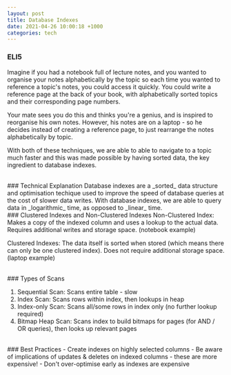 ```yaml
---
layout: post
title: Database Indexes
date: 2021-04-26 10:00:18 +1000
categories: tech
---
```


### ELI5

Imagine if you had a notebook full of lecture notes, and you wanted to organise
your notes alphabetically by the topic so each time you wanted to reference a
topic's notes, you could access it quickly. You could write a reference page at
the back of your book, with alphabetically sorted topics and their corresponding
page numbers.

Your mate sees you do this and thinks you're a genius, and is inspired to
reorganise his own notes. However, his notes are on a laptop - so he decides
instead of creating a reference page, to just rearrange the notes alphabetically
by topic.

With both of these techniques, we are able to able to navigate to a topic much
faster and this was made possible by having sorted data, the key ingredient to
database indexes.

<br/>
### Technical Explanation
Database indexes are a _sorted_ data structure and optimisation techique used to improve the speed of database queries at the cost of slower data writes. With database indexes, we are able to query data in  _logarithmic_ time, as opposed to _linear_ time.

<br/>
### Clustered Indexes and Non-Clustered Indexes
Non-Clustered Index: Makes a copy of the indexed column and uses a lookup to the actual data. Requires additional writes and storage space. (notebook example)

Clustered Indexes: The data itself is sorted when stored (which means there can
only be one clustered index). Does not require additional storage space. (laptop
example)

<br/>
### Types of Scans

1. Sequential Scan: Scans entire table - slow
2. Index Scan: Scans rows within index, then lookups in heap
3. Index-only Scan: Scans all/some rows in index only (no further lookup
   required)
4. Bitmap Heap Scan: Scans index to build bitmaps for pages (for AND / OR
   queries), then looks up relevant pages

<br/>
### Best Practices
- Create indexes on highly selected columns
- Be aware of implications of updates & deletes on indexed columns - these are more expensive!
- Don't over-optimise early as indexes are expensive
